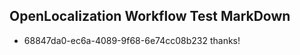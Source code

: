 ## OpenLocalization Workflow Test MarkDown
* 68847da0-ec6a-4089-9f68-6e74cc08b232 thanks!

<!--HONumber=Sep16_HO1-->


